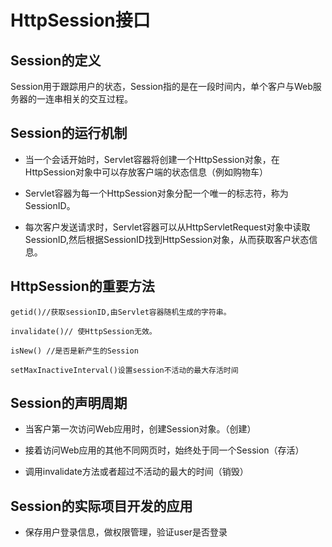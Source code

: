 # HttpSession接口

## Session的定义

Session用于跟踪用户的状态，Session指的是在一段时间内，单个客户与Web服务器的一连串相关的交互过程。

## Session的运行机制

* 当一个会话开始时，Servlet容器将创建一个HttpSession对象，在HttpSession对象中可以存放客户端的状态信息（例如购物车）

* Servlet容器为每一个HttpSession对象分配一个唯一的标志符，称为SessionID。

* 每次客户发送请求时，Servlet容器可以从HttpServletRequest对象中读取SessionID,然后根据SessionID找到HttpSession对象，从而获取客户状态信息。


## HttpSession的重要方法
```
getid()//获取sessionID,由Servlet容器随机生成的字符串。

invalidate()// 使HttpSession无效。

isNew() //是否是新产生的Session

setMaxInactiveInterval()设置session不活动的最大存活时间

```

## Session的声明周期

* 当客户第一次访问Web应用时，创建Session对象。（创建）

* 接着访问Web应用的其他不同网页时，始终处于同一个Session（存活）

* 调用invalidate方法或者超过不活动的最大的时间（销毁）

## Session的实际项目开发的应用

* 保存用户登录信息，做权限管理，验证user是否登录
